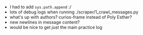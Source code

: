 * I had to add `sys.path.append` :/
* lots of debug logs when running ./scraper/1_crawl_messages.py
* what's up with authors? curios-frame instead of Poly Esther?
* new newlines in message content?
* would be nice to get _just_ the main practice log
